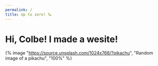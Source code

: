 ```yaml
---
permalink: /
title: Up to zero! 🪐
---
```

# Hi, Colbe! I made a wesite!

{% image "https://source.unsplash.com/1024x768/?pikachu", "Random image of a pikachu", "100%" %}

